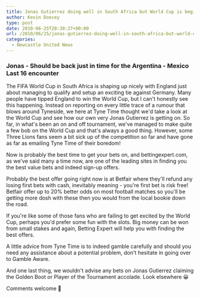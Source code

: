 ```yaml
---
title: Jonas Gutierrez doing well in South Africa but World Cup is beginning to bore some English fans
author: Kevin Doocey
type: post
date: 2010-06-25T20:39:27+00:00
url: /2010/06/25/jonas-gutierrez-doing-well-in-south-africa-but-world-cup-is-beginning-to-bore-some-english-fans/
categories:
  - Newcastle United News
---
```


### Jonas - Should be back just in time for the Argentina - Mexico Last 16 encounter

The FIFA World Cup in South Africa is shaping up nicely with England just about managing to qualify and setup an exciting tie against Germany. Many people have tipped England to win the World Cup, but I can't honestly see this happening. Instead on reporting on every little trace of a rumour that blows around Tyneside, we here at Tyne Time thought we'd take a look  at the World Cup and see how our own very Jonas Gutierrez is getting on. So far, in what's been an on and off tournament, we've managed to make quite a few bob on the World Cup and that's always a good thing. However, some Three Lions fans seem a bit sick up of the competition so far and have gone as far as emailing Tyne Time of their boredom!

Now is probably the best time to get your bets on, and bettingexpert.com, as we've said many a time now, are one of the leading sites in finding you the best value bets and indeed sign-up offers.

Probably the best offer going right now is at Betfair where they'll refund any losing first bets with cash, inevitably meaning - you're first bet is risk free! Betfair offer up to 20% better odds on most football matches so you'll be getting more dosh with these then you would from the local bookie down the road.

If you're like some of those fans who are failing to get excited by the World Cup, perhaps you'd prefer some fun with the slots. Big money can be won from small stakes and again, Betting Expert will help you with finding the best offers.

A little advice from Tyne Time is to indeed gamble carefully and should you need any assistance about a potential problem, don't hesitate in going over to Gamble Aware.

And one last thing, we wouldn't advise any bets on Jonas Gutierrez claiming the Golden Boot or Player of the Tournament accolade. Look elsewhere 😀

Comments welcome 🙂
